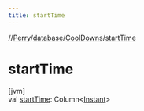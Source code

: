 ```yaml
---
title: startTime
---
```

//[Perry](../../../index.html)/[database](../index.html)/[CoolDowns](index.html)/[startTime](start-time.html)



# startTime



[jvm]\
val [startTime](start-time.html): Column&lt;[Instant](https://docs.oracle.com/javase/8/docs/api/java/time/Instant.html)&gt;




